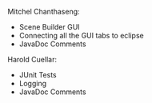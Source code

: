 <!-- Assignment 3 Individual Contributions -->

Mitchel Chanthaseng:
- Scene Builder GUI
- Connecting all the GUI tabs to eclipse
- JavaDoc Comments

Harold Cuellar:
- JUnit Tests
- Logging
- JavaDoc Comments